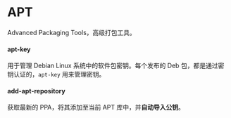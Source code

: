 # APT

Advanced Packaging Tools，高级打包工具。


#### apt-key

用于管理 Debian Linux 系统中的软件包密钥。每个发布的 Deb 包，都是通过密钥认证的，`apt-key` 用来管理密钥。


#### add-apt-repository

获取最新的 PPA，将其添加至当前 APT 库中，并**自动导入公钥**。

